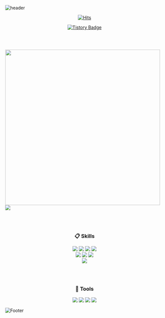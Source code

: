 ![header](https://capsule-render.vercel.app/api?type=waving&color=66CCFF&height=200&section=header&text=Hello!&desc=I`m%20interested%20in%20servers%20and%20infrastructure&fontSize=65&fontAlignY=40&descSize=22rotate=-30&animation=fadeIn)


<div align="center">

[![Hits](https://hits.seeyoufarm.com/api/count/incr/badge.svg?url=https%3A%2F%2Fgithub.com%2Fanjeongkyun&count_bg=%232B55CD&title_bg=%23555555&icon=github.svg&icon_color=%23E7E7E7&title=hits&edge_flat=false)](https://hits.seeyoufarm.com)

[![Tistory Badge](https://img.shields.io/badge/Tech%20Blog-red?style=flat&logoColor=white)]("https://jeongkyun-it.tistory.com/)


</div>

<br><br>

<p>
    <img src="https://github-readme-stats.vercel.app/api?username=anjeongkyun&hide=stars&show_icons=true&count_private=true&line_height=24" style="width: 492px">
    <img src="https://github-readme-stats.vercel.app/api/top-langs/?username=anjeongkyun&layout=compact&langs_count=6">
</p>


<br><br>

<div align="center">

###  📋 Skills

<img src="https://img.shields.io/badge/-C%23-007326?style=for-the-badge&logo=Csharp&logoColor=white">
<img src="https://img.shields.io/badge/java-007396?style=for-the-badge&logo=java&logoColor=white">
<img src="https://img.shields.io/badge/Spring-6DB33F?style=for-the-badge&logo=Spring&logoColor=white">
<img src="https://img.shields.io/badge/vue.js-4FC08D?style=for-the-badge&logo=vue.js&logoColor=white">

<br>

<img src="https://img.shields.io/badge/Microsoft SQL Server-CC2927?style=for-the-badge&logo=Microsoft SQL Server&logoColor=white">
<img src="https://img.shields.io/badge/mysql-4479A1?style=for-the-badge&logo=mysql&logoColor=white">
<img src="https://img.shields.io/badge/mariaDB-003545?style=for-the-badge&logo=mariaDB&logoColor=white">

<br>

<img src="https://img.shields.io/badge/Amazon AWS-232F3E?style=for-the-badge&logo=Amazon AWS&logoColor=white">
</div>

<br><br>

<div align="center">

### 🔨 Tools

<img src="https://img.shields.io/badge/Visual Studio-5C2D91?style=for-the-badge&logo=Visual Studio&logoColor=white">
<img src="https://img.shields.io/badge/Visual Studio Code-007ACC?style=for-the-badge&logo=Visual Studio Code&logoColor=white">
<img src="https://img.shields.io/badge/Eclipse IDE-2C2255?style=for-the-badge&logo=Eclipse IDE&logoColor=white">
<img src="https://img.shields.io/badge/IntelliJ IDEA-000000?style=for-the-badge&logo=IntelliJ IDEA&logoColor=white">
</div>

![Footer](https://capsule-render.vercel.app/api?type=waving&color=66CCFF&height=150&section=footer)

<!--
**Anjeongkyun/Anjeongkyun** is a ✨ _special_ ✨ repository because its `README.md` (this file) appears on your GitHub profile.

Here are some ideas to get you started:

- 🔭 I’m currently working on ...
- 🌱 I’m currently learning ...
- 👯 I’m looking to collaborate on ...
- 🤔 I’m looking for help with ...
- 💬 Ask me about ...
- 📫 How to reach me: ...
- 😄 Pronouns: ...
- ⚡ Fun fact: ...
-->
